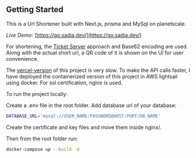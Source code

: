 ## Getting Started
This is a Url Shortener built with Next.js, prisma and MySql on planetscale.

*Live Demo*: [https://go.sadia.dev/](https://go.sadia.dev/)

For shortening, the [Ticket Server](https://code.flickr.net/2010/02/08/ticket-servers-distributed-unique-primary-keys-on-the-cheap/) approach and Base62 encoding are used. Along with the actual short url, a QR code of it is shown on the UI for user convenience.

The [vercel-version](https://blinkify.vercel.app/) of this project is very slow. To make the API calls faster, I have deployed the containerized version of this project in AWS lightsail using docker. For ssl certification, nginx is used.

To run the project locally:

Create a .env file in the root folder. Add database url of your database:
```bash
DATABASE_URL='mysql://USER_NAME:PASSWORD@HOST:PORT/DB_NAME'
```
Create the certificate and key files and move them inside nginx/.

Then from the root folder 
run:

```bash
docker-compose up --build -d
```


